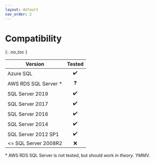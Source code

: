 ```yaml
---
layout: default
nav_order: 2
---
```


# Compatibility

{: .no_toc }

| Version | Tested |
| ------- | :----: |
| Azure SQL | ✔️ |
| AWS RDS SQL Server * | ❓ |
| SQL Server 2019 | ✔️ |
| SQL Server 2017 | ✔️ |
| SQL Server 2016 | ✔️ |
| SQL Server 2014 | ✔️ |
| SQL Server 2012 SP1 | ✔️ |
| <= SQL Server 2008R2 | ❌ |

\* AWS RDS SQL Server is not tested, but should work *in theory*. YMMV.
